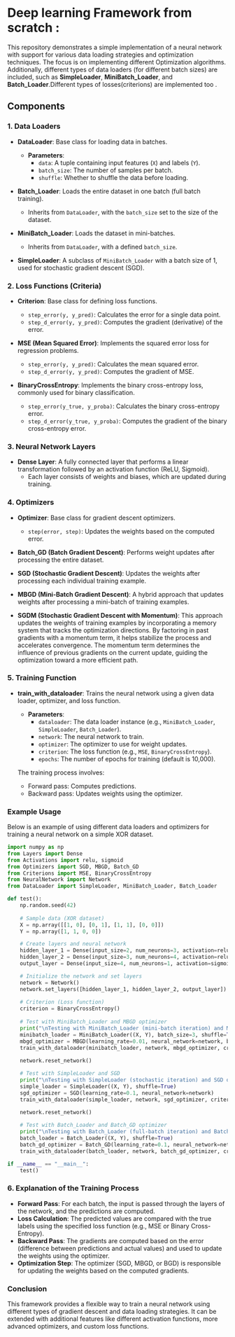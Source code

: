 # Deep learning Framework from scratch :

This repository demonstrates a simple implementation of a neural network with support for various data loading strategies and optimization techniques. The focus is on implementing different Optimization algorithms. Additionally, different types of data loaders (for different batch sizes) are included, such as **SimpleLoader**, **MiniBatch_Loader**, and **Batch_Loader**.Different types of losses(criterions) are implemented too .

## Components

### 1. **Data Loaders**

- **DataLoader**: Base class for loading data in batches.
  - **Parameters**:
    - `data`: A tuple containing input features (`X`) and labels (`Y`).
    - `batch_size`: The number of samples per batch.
    - `shuffle`: Whether to shuffle the data before loading.
  
- **Batch_Loader**: Loads the entire dataset in one batch (full batch training).
  - Inherits from `DataLoader`, with the `batch_size` set to the size of the dataset.
  
- **MiniBatch_Loader**: Loads the dataset in mini-batches.
  - Inherits from `DataLoader`, with a defined `batch_size`.

- **SimpleLoader**: A subclass of `MiniBatch_Loader` with a batch size of 1, used for stochastic gradient descent (SGD).

### 2. **Loss Functions (Criteria)**

- **Criterion**: Base class for defining loss functions.
  - `step_error(y, y_pred)`: Calculates the error for a single data point.
  - `step_d_error(y, y_pred)`: Computes the gradient (derivative) of the error.
 
- **MSE (Mean Squared Error)**: Implements the squared error loss for regression problems.
  - `step_error(y, y_pred)`: Calculates the mean squared error.
  - `step_d_error(y, y_pred)`: Computes the gradient of MSE.

- **BinaryCrossEntropy**: Implements the binary cross-entropy loss, commonly used for binary classification.
  - `step_error(y_true, y_proba)`: Calculates the binary cross-entropy error.
  - `step_d_error(y_true, y_proba)`: Computes the gradient of the binary cross-entropy error.

### 3. **Neural Network Layers**

- **Dense Layer**: A fully connected layer that performs a linear transformation followed by an activation function (ReLU, Sigmoid).
  - Each layer consists of weights and biases, which are updated during training.

### 4. **Optimizers**

- **Optimizer**: Base class for gradient descent optimizers.
  - `step(error, step)`: Updates the weights based on the computed error.
  
- **Batch_GD (Batch Gradient Descent)**: Performs weight updates after processing the entire dataset.
  
- **SGD (Stochastic Gradient Descent)**: Updates the weights after processing each individual training example.
  
- **MBGD (Mini-Batch Gradient Descent)**: A hybrid approach that updates weights after processing a mini-batch of training examples.
- **SGDM (Stochastic Gradient Descent with Momentum)**: This approach updates the weights of training examples by incorporating a memory system that tracks the optimization directions. By factoring in past gradients with a momentum term, it helps stabilize the process and accelerates convergence. The momentum term determines the influence of previous gradients on the current update, guiding the optimization toward a more efficient path.

### 5. **Training Function**

- **train_with_dataloader**: Trains the neural network using a given data loader, optimizer, and loss function.
  - **Parameters**:
    - `dataloader`: The data loader instance (e.g., `MiniBatch_Loader`, `SimpleLoader`, `Batch_Loader`).
    - `network`: The neural network to train.
    - `optimizer`: The optimizer to use for weight updates.
    - `criterion`: The loss function (e.g., `MSE`, `BinaryCrossEntropy`).
    - `epochs`: The number of epochs for training (default is 10,000).

  The training process involves:
  - Forward pass: Computes predictions.
  - Backward pass: Updates weights using the optimizer.

### Example Usage

Below is an example of using different data loaders and optimizers for training a neural network on a simple XOR dataset.

```python
import numpy as np
from Layers import Dense
from Activations import relu, sigmoid
from Optimizers import SGD, MBGD, Batch_GD
from Criterions import MSE, BinaryCrossEntropy
from NeuralNetwork import Network
from DataLoader import SimpleLoader, MiniBatch_Loader, Batch_Loader

def test():
    np.random.seed(42)
    
    # Sample data (XOR dataset)
    X = np.array([[1, 0], [0, 1], [1, 1], [0, 0]])
    Y = np.array([1, 1, 0, 0])

    # Create layers and neural network
    hidden_layer_1 = Dense(input_size=2, num_neurons=3, activation=relu)
    hidden_layer_2 = Dense(input_size=3, num_neurons=4, activation=relu)
    output_layer = Dense(input_size=4, num_neurons=1, activation=sigmoid)

    # Initialize the network and set layers
    network = Network()
    network.set_layers([hidden_layer_1, hidden_layer_2, output_layer])
    
    # Criterion (Loss function)
    criterion = BinaryCrossEntropy()
    
    # Test with MiniBatch_Loader and MBGD optimizer
    print("\nTesting with MiniBatch_Loader (mini-batch iteration) and MBGD optimizer:")
    minibatch_loader = MiniBatch_Loader((X, Y), batch_size=3, shuffle=True)
    mbgd_optimizer = MBGD(learning_rate=0.01, neural_network=network, batch_size=3)
    train_with_dataloader(minibatch_loader, network, mbgd_optimizer, criterion)
    
    network.reset_network()

    # Test with SimpleLoader and SGD
    print("\nTesting with SimpleLoader (stochastic iteration) and SGD optimizer:")
    simple_loader = SimpleLoader((X, Y), shuffle=True)
    sgd_optimizer = SGD(learning_rate=0.1, neural_network=network)
    train_with_dataloader(simple_loader, network, sgd_optimizer, criterion)

    network.reset_network()
    
    # Test with Batch_Loader and Batch_GD optimizer
    print("\nTesting with Batch_Loader (full-batch iteration) and Batch_GD optimizer:")
    batch_loader = Batch_Loader((X, Y), shuffle=True)
    batch_gd_optimizer = Batch_GD(learning_rate=0.1, neural_network=network, len_data=len(X))
    train_with_dataloader(batch_loader, network, batch_gd_optimizer, criterion)

if __name__ == "__main__":
    test()
```

### 6. **Explanation of the Training Process**

- **Forward Pass**: For each batch, the input is passed through the layers of the network, and the predictions are computed.
- **Loss Calculation**: The predicted values are compared with the true labels using the specified loss function (e.g., MSE or Binary Cross-Entropy).
- **Backward Pass**: The gradients are computed based on the error (difference between predictions and actual values) and used to update the weights using the optimizer.
- **Optimization Step**: The optimizer (SGD, MBGD, or BGD) is responsible for updating the weights based on the computed gradients.

### Conclusion

This framework provides a flexible way to train a neural network using different types of gradient descent and data loading strategies. It can be extended with additional features like different activation functions, more advanced optimizers, and custom loss functions.


